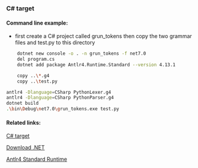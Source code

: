 ### C# target

#### Command line example:
- first create a C# project called grun_tokens then copy the two grammar files and test.py to this directory
```bash
    dotnet new console -o . -n grun_tokens -f net7.0
    del program.cs
    dotnet add package Antlr4.Runtime.Standard --version 4.13.1
```

```bash
    copy ..\*.g4
    copy ..\test.py
```

```bash
antlr4 -Dlanguage=CSharp PythonLexer.g4
antlr4 -Dlanguage=CSharp PythonParser.g4
dotnet build
.\bin\Debug\net7.0\grun_tokens.exe test.py
```

#### Related links:
[C# target](https://github.com/antlr/antlr4/blob/dev/doc/csharp-target.md)

[Download .NET](https://dotnet.microsoft.com/en-us/download)

[Antlr4 Standard Runtime](https://www.nuget.org/packages/Antlr4.Runtime.Standard/)
